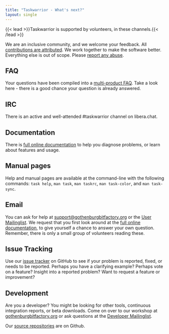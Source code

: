 ```yaml
---
title: "Taskwarrior - What's next?"
layout: single
---
```


{{< lead >}}Taskwarrior is supported by volunteers, in these channels.{{< /lead >}}

We are an inclusive community, and we welcome your feedback.
All [contributions are attributed](authors/).
We work together to make the software better.
Everything else is out of scope.
Please [report any abuse](mailto:support@gothenburgbitfactory.org).

## FAQ

Your questions have been compiled into a [multi-product FAQ](faq/).
Take a look here - there is a good chance your question is already answered.

## IRC

There is an active and well-attended \#taskwarrior channel on libera.chat.

## Documentation

There is [full online documentation](../docs/) to help you diagnose problems, or learn about features and usage.

## Manual pages

Help and manual pages are available at the command-line with the following commands: `task help`, `man task`, `man taskrc`, `man task-color`, and `man task-sync`.

## Email

You can ask for help at <support@gothenburgbitfactory.org> or the [User Mailinglist](https://groups.google.com/forum/#!forum/taskwarrior-user).
We request that you first look around at the [full online documentation](../docs/), to give yourself a chance to answer your own question.
Remember, there is only a small group of volunteers reading these.

## Issue Tracking

Use our [issue tracker](https://github.com/GothenburgBitFactory/taskwarrior/issues) on GitHub to see if your problem is reported, fixed, or needs to be reported.
Perhaps you have a clarifying example?
Perhaps vote on a feature?
Insight into a reported problem?
Want to request a feature or improvement?

## Development

Are you a developer?
You might be looking for other tools, continuous integration reports, or beta downloads.
Come on over to our workshop at [gothenburgbitfactory.org](https://gothenburgbitfactory.org) or ask questions at the [Developer Mailinglist](https://groups.google.com/forum/#!forum/taskwarrior-dev).

Our [source repositories](https://github.com/GothenburgBitFactory) are on Github.
